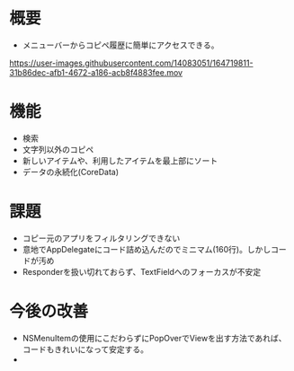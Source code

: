 # 概要　　
* メニューバーからコピペ履歴に簡単にアクセスできる。

https://user-images.githubusercontent.com/14083051/164719811-31b86dec-afb1-4672-a186-acb8f4883fee.mov

# 機能
* 検索
* 文字列以外のコピペ
* 新しいアイテムや、利用したアイテムを最上部にソート
* データの永続化(CoreData)


# 課題
* コピー元のアプリをフィルタリングできない
* 意地でAppDelegateにコード詰め込んだのでミニマム(160行)。しかしコードが汚め
* Responderを扱い切れておらず、TextFieldへのフォーカスが不安定
　　  

# 今後の改善
* NSMenuItemの使用にこだわらずにPopOverでViewを出す方法であれば、コードもきれいになって安定する。
* 
